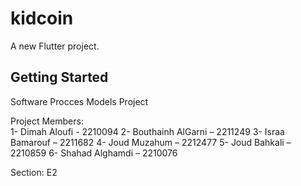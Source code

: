 # kidcoin

A new Flutter project.

## Getting Started

Software Procces Models Project

Project Members:  
1- Dimah Aloufi - 2210094 
2- Bouthainh AlGarni – 2211249 
3- Israa Bamarouf – 2211682 
4- Joud Muzahum – 2212477 
5- Joud Bahkali – 2210859 
6- Shahad Alghamdi – 2210076 

Section: E2
